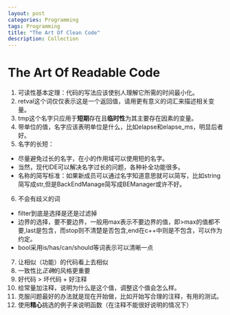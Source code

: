 ```yaml
---
layout: post
categories: Programming
tags: Programming
title: "The Art Of Clean Code"
description: Collection
---
```


# The Art Of Readable Code

1. 可读性基本定理：代码的写法应该使别人理解它所需的时间最小化。
2. retval这个词仅仅表示这是一个返回值，请用更有意义的词汇来描述相关变量。
3. tmp这个名字只应用于**短期**存在且**临时性**为其主要存在因素的变量。
4. 带单位的值，名字应该表明单位是什么，比如elapse和elapse_ms，明显后者好。
5. 名字的长短：
  - 尽量避免过长的名字，在小的作用域可以使用短的名字。
  - 当然，现代IDE可以解决名字过长的问题，各种补全功能很多。
  - 名称的简写标准：如果新成员可以通过名字知道意思就可以简写，比如string简写成str,但是BackEndManage简写成BEManager或许不好。
6. 不会有歧义的词
  - filter到底是选择是还是过滤掉
  - 边界的选择，要不要边界，一般用max表示不要边界的值，即>max的值都不要,last是包含，而stop则不清楚是否包含,end在c++中则是不包含，可以作为约定。
  - bool采用is/has/can/should等词表示可以清晰一点
7. 让相似（功能）的代码看上去相似
8. 一致性比*正确*的风格更重要
9. 好代码 > 坏代码 + 好注释
10. 给常量加注释，说明为什么是这个值，调整这个值会怎么样。
11. 克服问题最好的办法就是现在开始做，比如开始写合理的注释，有用的测试。
12. 使用**精心**挑选的例子来说明函数（在注释不能很好说明的情况下）
  